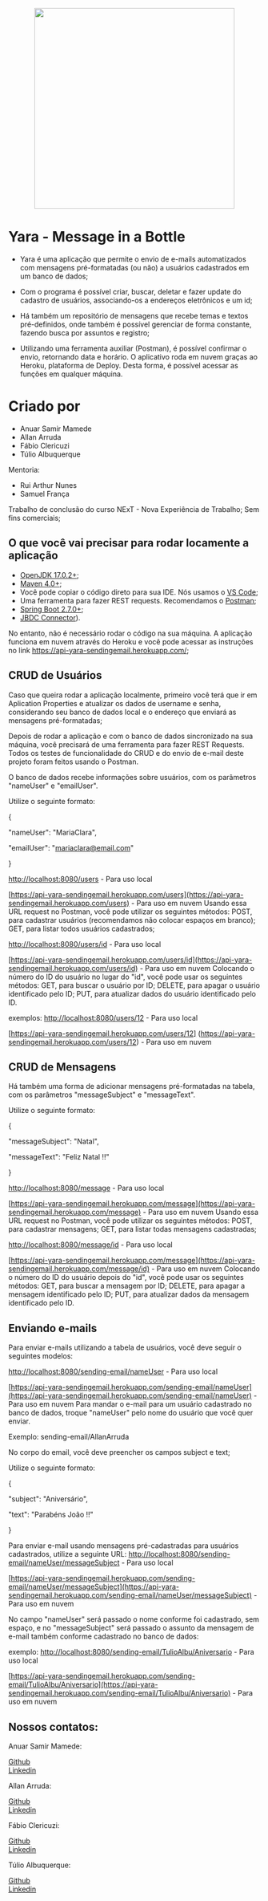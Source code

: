 <p align="center"> 
<img src="https://tulioalbu.github.io/Yara_API-envio-de-emails-automatizados/Yara1.png" width="400" height="400"  />
</p>

# Yara - Message in a Bottle

-   Yara é uma aplicação que permite o envio de e-mails automatizados com mensagens pré-formatadas (ou não) a usuários cadastrados em um banco de dados;

-   Com o programa é possível criar, buscar, deletar e fazer update do cadastro de usuários, associando-os a endereços eletrônicos e um id;

-   Há também um repositório de mensagens que recebe temas e textos pré-definidos, onde também é possível gerenciar de forma constante, fazendo busca por assuntos e registro;

-   Utilizando uma ferramenta auxiliar (Postman), é possível confirmar o envio, retornando data e horário. O aplicativo roda em nuvem graças ao Heroku, plataforma de Deploy. Desta forma, é possível acessar as funções em qualquer máquina. 


# Criado por

- Anuar Samir Mamede
- Allan Arruda
- Fábio Clericuzi 
- Túlio Albuquerque 

Mentoria:
- Rui Arthur Nunes
- Samuel França

Trabalho de conclusão do curso NExT - Nova Experiência de Trabalho;
Sem fins comerciais;


## O que você vai precisar para rodar locamente a aplicação

* [OpenJDK 17.0.2+](https://jdk.java.net/archive/);
* [Maven 4.0+](https://maven.apache.org/download.cgi);
* Você pode copiar o código direto para sua IDE. Nós usamos o [VS Code](https://code.visualstudio.com/);
* Uma ferramenta para fazer REST requests. Recomendamos o [Postman](https://www.postman.com/downloads/);
* [Spring Boot 2.7.0+](https://spring.io/projects/spring-boot);
* [JBDC Connector](https://jdbc.postgresql.org/download.html)).

No entanto, não é necessário rodar o código na sua máquina. A aplicação funciona em nuvem através do Heroku e você pode acessar as instruções no link https://api-yara-sendingemail.herokuapp.com/; 

## CRUD de Usuários

Caso que queira rodar a aplicação localmente, primeiro você terá que ir em Aplication Properties e atualizar os dados de username e senha, considerando seu banco de dados local e o endereço que enviará as mensagens pré-formatadas; 

Depois de rodar a aplicação e com o banco de dados sincronizado na sua máquina, você precisará de uma ferramenta para fazer REST Requests. Todos os testes de funcionalidade do CRUD e do envio de e-mail deste projeto foram feitos usando o Postman.

O banco de dados recebe informações sobre usuários, com os parâmetros "nameUser" e "emailUser".

Utilize o seguinte formato: 

{

"nameUser": "MariaClara",

"emailUser": "mariaclara@email.com"

}

[http://localhost:8080/users](http://localhost:8080/users) - Para uso local <div>
[https://api-yara-sendingemail.herokuapp.com/users](https://api-yara-sendingemail.herokuapp.com/users) - Para uso em nuvem
Usando essa URL request no Postman, você pode utilizar os seguintes métodos:
POST, para cadastrar usuários (recomendamos não colocar espaços em branco); 
GET, para listar todos usuários cadastrados; 

[http://localhost:8080/users/id](http://localhost:8080/users/id) - Para uso local <div>
[https://api-yara-sendingemail.herokuapp.com/users/id](https://api-yara-sendingemail.herokuapp.com/users/id) - Para uso em nuvem
Colocando o número do ID do usuário no lugar do "id", você pode usar os seguintes métodos: 
GET, para buscar o usuário por ID;
DELETE, para apagar o usuário identificado pelo ID; 
PUT, para atualizar dados do usuário identificado pelo ID. 

exemplos: [http://localhost:8080/users/12](http://localhost:8080/users/12) - Para uso local <div>
          [https://api-yara-sendingemail.herokuapp.com/users/12] (https://api-yara-sendingemail.herokuapp.com/users/12) - Para uso em nuvem

## CRUD de Mensagens

Há também uma forma de adicionar mensagens pré-formatadas na tabela, com os parâmetros "messageSubject" e "messageText".

Utilize o seguinte formato: 

{

"messageSubject": "Natal",

"messageText": "Feliz Natal !!"

}

[http://localhost:8080/message](http://localhost:8080/message) - Para uso local <div>
[https://api-yara-sendingemail.herokuapp.com/message](https://api-yara-sendingemail.herokuapp.com/message) - Para uso em nuvem
Usando essa URL request no Postman, você pode utilizar os seguintes métodos:
POST, para cadastrar mensagens; 
GET, para listar todas mensagens cadastradas; 

[http://localhost:8080/message/id](http://localhost:8080/users/id) - Para uso local <div>
[https://api-yara-sendingemail.herokuapp.com/message](https://api-yara-sendingemail.herokuapp.com/message/id) - Para uso em nuvem
Colocando o número do ID do usuário depois do "id", você pode usar os seguintes métodos: 
GET, para buscar a mensagem por ID;
DELETE, para apagar a mensagem identificado pelo ID; 
PUT, para atualizar dados da mensagem identificado pelo ID. 


## Enviando e-mails
 
Para enviar e-mails utilizando a tabela de usuários, você deve seguir o seguintes modelos: 

[http://localhost:8080/sending-email/nameUser](http://localhost:8080/sending-email/nameUser) - Para uso local <div>
[https://api-yara-sendingemail.herokuapp.com/sending-email/nameUser](https://api-yara-sendingemail.herokuapp.com/sending-email/nameUser) - Para uso em nuvem
Para mandar o e-mail para um usuário cadastrado no banco de dados, troque "nameUser" pelo nome do usuário que você quer enviar. 

Exemplo: sending-email/AllanArruda

No corpo do email, você deve preencher os campos subject e text;

Utilize o seguinte formato: 

{

"subject": "Aniversário",

"text": "Parabéns João !!"

}


Para enviar e-mail usando mensagens pré-cadastradas para usuários cadastrados, utilize a seguinte URL: 
[http://localhost:8080/sending-email/nameUser/messageSubject](http://localhost:8080/sending-email/nameUser/messageSubject) - Para uso local <div>
[https://api-yara-sendingemail.herokuapp.com/sending-email/nameUser/messageSubject](https://api-yara-sendingemail.herokuapp.com/sending-email/nameUser/messageSubject) - Para uso em nuvem

No campo "nameUser" será passado o nome conforme foi cadastrado, sem espaço, e no "messageSubject" será passado o assunto da mensagem de e-mail também conforme cadastrado no banco de dados: 

exemplo: [http://localhost:8080/sending-email/TulioAlbu/Aniversario](http://localhost:8080/sending-email/TulioAlbu/Aniversario) - Para uso local <div>
         [https://api-yara-sendingemail.herokuapp.com/sending-email/TulioAlbu/Aniversario](https://api-yara-sendingemail.herokuapp.com/sending-email/TulioAlbu/Aniversario) - Para uso em nuvem

## Nossos contatos: 

Anuar Samir Mamede:  <div>
[Github](https://github.com/SamirMamede) <div>
[Linkedin](https://www.linkedin.com/in/anuar-samir-farias-mamede-2ba299224/)

Allan Arruda:  <div>
[Github](https://github.com/allann15) <div>
[Linkedin](https://www.linkedin.com/in/allan-jorge-arruda-85166018a/)

Fábio Clericuzi:  <div>
[Github](https://github.com/Fabioclericuzi)  <div>
[Linkedin](www.linkedin.com/in/fabioclericuzi)

Túlio Albuquerque:  <div>
[Github](https://github.com/tulioalbu) <div>
[Linkedin](https://www.linkedin.com/in/tulioalbu/)




